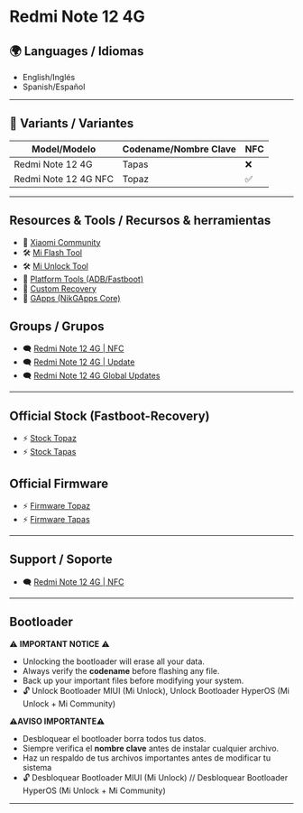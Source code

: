 # Redmi Note 12 4G

## 🌍 Languages / Idiomas
- English/Inglés
- Spanish/Español

---

## 📱 Variants / Variantes

| Model/Modelo           | Codename/Nombre Clave | NFC |
|------------------------|-----------------------|-----|
| Redmi Note 12 4G       | Tapas |  ❌ |
| Redmi Note 12 4G NFC   | Topaz |  ✅ |

---

## Resources & Tools / Recursos & herramientas

- 🤝 [Xiaomi Community](https://c.mi.com/global/)
- 🛠️ [Mi Flash Tool](https://xiaomiflashtool.com)
- 🛠️ [Mi Unlock Tool](https://en.miui.com/unlock/download_en.html)
- 📁 [Platform Tools (ADB/Fastboot)](https://developer.android.com/studio/releases/platform-tools)
- 🔧 [Custom Recovery](https://github.com/CapuchinoStudio/Redmi-Note-12-4G/releases/tag/Recovery)
- 🧩 [GApps (NikGApps Core)](https://github.com/CapuchinoStudio/Redmi-Note-12-4G/releases/tag/Gapps)

## Groups / Grupos 
- 🗨️ [Redmi Note 12 4G | NFC](https://t.me/RedmiNote124GNFC)
- 🗨️ [Redmi Note 12 4G | Update](https://t.me/RedmiNote12Indonesia_ch)
- 🗨️ [Redmi Note 12 4G Global Updates](https://t.me/RN124GTAPAS)

---

##  Official Stock (Fastboot-Recovery)
- ⚡ [Stock Topaz](https://mifirm.net/model/topaz.ttt#global)
- ⚡ [Stock Tapas](https://mifirm.net/model/tapas.ttt#global)

## Official Firmware
- ⚡ [Firmware Topaz](https://xmfirmwareupdater.com/archive/firmware/topaz/)
- ⚡ [Firmware Tapas](https://xmfirmwareupdater.com/archive/firmware/tapas/)

---

## Support / Soporte
- 🗨️ [Redmi Note 12 4G | NFC](https://t.me/RedmiNote124GNFC/537)
  
---

## Bootloader

⚠️ **IMPORTANT NOTICE** ⚠️

- Unlocking the bootloader will erase all your data.
- Always verify the **codename** before flashing any file.
- Back up your important files before modifying your system.
- 🔓 Unlock Bootloader MIUI (Mi Unlock), Unlock Bootloader HyperOS (Mi Unlock + Mi Community)

⚠️**AVISO IMPORTANTE**⚠️
- Desbloquear el bootloader borra todos tus datos.
- Siempre verifica el **nombre clave** antes de instalar cualquier archivo.
- Haz un respaldo de tus archivos importantes antes de modificar tu sistema
- 🔓 Desbloquear Bootloader MIUI (Mi Unlock) // Desbloquear Bootloader HyperOS (Mi Unlock + Mi Community)

---


